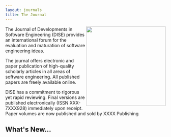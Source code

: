 ```yaml
---
layout: journals
title: The Journal
---
```


<img width=250 align=right src="{{site.url}}/img/open_access.jpg">
The Journal of Developments in Software Engineering (DISE) provides an international  forum for the evaluation and maturation of software engineering ideas. 

The journal offers electronic and paper publication of high-quality scholarly articles in all areas of software engineering. All published papers are freely available online.

DISE has a commitment to rigorous yet rapid reviewing. Final versions are published electronically (ISSN XXX-7XXX928) immediately upon receipt. Paper volumes are now published and sold by XXXX Publishing

## What's New...
